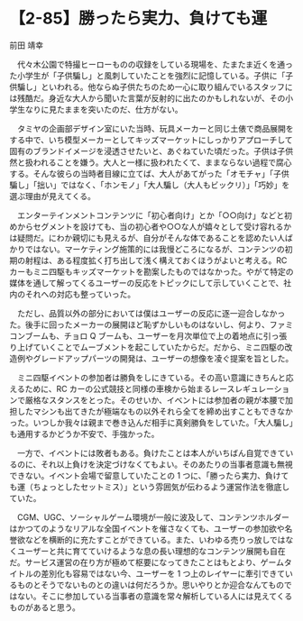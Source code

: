 # 【2-85】勝ったら実力、負けても運

<div class="author">前田 靖幸</div>

　代々木公園で特撮ヒーローものの収録をしている現場を、たまたま近くを通った小学生が「子供騙し」と風刺していたことを強烈に記憶している。子供に「子供騙し」といわれる。他ならぬ子供たちのため一心に取り組んでいるスタッフには残酷だ。身近な大人から聞いた言葉が反射的に出たのかもしれないが、その小学生なりに見たままを突いたのだ、仕方がない。

　タミヤの企画部デザイン室にいた当時、玩具メーカーと同じ土俵で商品展開をする中で、いち模型メーカーとしてキッズマーケットにしっかりアプローチして固有のブランドイメージを浸透させたいと、あぐねていた頃だった。子供は子供然と扱われることを嫌う。大人と一様に扱われたくて、ままならない過程で腐心する。そんな彼らの当時者目線に立てば、大人があてがった「オモチャ」「子供騙し」「拙い」ではなく、「ホンモノ」「大人騙し（大人もビックリ）」「巧妙」を選ぶ理由が見えてくる。

　エンターテインメントコンテンツに「初心者向け」とか「○○向け」などと初めからセグメントを設けても、当の初心者や○○な人が嬉々として受け容れるかは疑問だ。にわか親切にも見えるが、自分がそんな体であることを認めたい人ばかりではない。マーケティング施策的には我慢どころになるが、コンテンツの初期の射程は、ある程度拡く打ち出して浅く構えておくほうがよいと考える。RC カーもミニ四駆もキッズマーケットを勘案したものではなかった。やがて特定の媒体を通して解ってくるユーザーの反応をトピックにして示していくことで、社内のそれへの対応も整っていった。

　ただし、品質以外の部分においては僕はユーザーの反応に逐一迎合しなかった。後手に回ったメーカーの展開ほど恥ずかしいものはないし、何より、ファミコンブームも、チョロ Q ブームも、ユーザーを月次単位で上の着地点に引っ張り上げていくことでムーブメントを起こしていたからだ。だから、ミニ四駆の改造例やグレードアップパーツの開発は、ユーザーの想像を凌ぐ提案を旨とした。

　ミニ四駆イベントの参加者は勝負をしにきている。その高い意識にきちんと応えるために、RC カーの公式競技と同様の車検から始まるレースレギュレーションで厳格なスタンスをとった。そのせいか、イベントには参加者の親が本腰で加担したマシンも出てきたが極端なもの以外それら全てを締め出すこともできなかった。いつしか我々は親まで巻き込んだ相手に真剣勝負をしていた。「大人騙し」も通用するかどうか不安で、手強かった。

　一方で、イベントには敗者もある。負けたことは本人がいちばん自覚できているのに、それ以上負けを決定づけなくてもよい。そのあたりの当事者意識も無視できない。イベント会場で留意していたことの 1 つに、「勝ったら実力、負けても運（ちょっとしたセットミス）」という雰囲気が伝わるよう運営作法を徹底していた。

　CGM、UGC、ソーシャルゲーム環境が一般に波及して、コンテンツホルダーはかつてのようなリアルな全国イベントを催さなくても、ユーザーの参加欲や名誉欲などを横断的に充たすことができている。また、いわゆる売りっ放しではなくユーザーと共に育てていけるような息の長い理想的なコンテンツ展開も自在だ。サービス運営の在り方が極めて枢要になってきたことはもとより、ゲームタイトルの差別化も容易ではない今、ユーザーを 1 つ上のレイヤーに牽引できているものとそうでないものとの違いは何だろうか。思いやりとか迎合なんてものではない。そこに参加している当事者の意識を常々解析している人には見えてくるものがあると思う。
